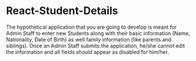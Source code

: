 # React-Student-Details
The hypothetical application that you are going to develop is meant for Admin Staff to enter new Students along with their basic information (Name, Nationality, Date of Birth) as well family information (like parents and siblings). Once an Admin Staff submits the application, he/she cannot edit the information and all fields should appear as disabled for him/her. 
